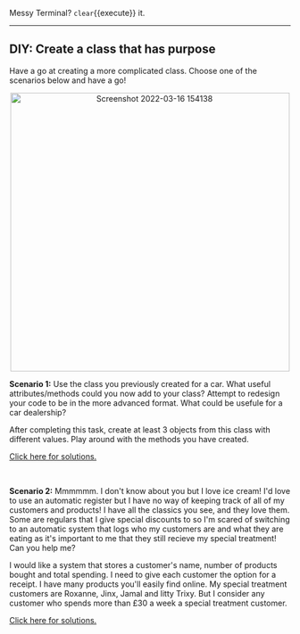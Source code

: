 Messy Terminal? `clear`{{execute}} it.
<hr>

## DIY: Create a class that has purpose
Have a go at creating a more complicated class. Choose one of the scenarios below and have a go!

<p align="center">
  <img width="500" alt="Screenshot 2022-03-16 154138" src="https://user-images.githubusercontent.com/60058170/158629863-99226230-d2a9-4d8e-8865-007fb7ac96d1.png">
</p>

**Scenario 1:** Use the class you previously created for a car. What useful attributes/methods could you now add to your class? Attempt to redesign your code to be in the more advanced format. What could be usefule for a car dealership? 

After completing this task, create at least 3 objects from this class with different values. Play around with the methods you have created.

[Click here for solutions.](https://gitlabce.tools.aws.vodafone.com/vodafonecodingclub/Crash-Course/-/blob/master/Week%205)

<br>

**Scenario 2:** Mmmmmm. I don't know about you but I love ice cream! I'd love to use an automatic register but I have no way of keeping track of all of my customers and products! I have all the classics you see, and they love them. Some are regulars that I give special discounts to so I'm scared of switching to an automatic system that logs who my customers are and what they are eating as it's important to me that they still recieve my special treatment! Can you help me?

I would like a system that stores a customer's name, number of products bought and total spending. I need to give each customer the option for a receipt. I have many products you'll easily find online. My special treatment customers are Roxanne, Jinx, Jamal and litty Trixy. But I consider any customer who spends more than £30 a week a special treatment customer. 

[Click here for solutions.](https://gitlabce.tools.aws.vodafone.com/vodafonecodingclub/Crash-Course/-/blob/master/Week%205)
